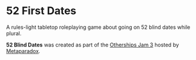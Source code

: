 # 52 First Dates

A rules-light tabletop roleplaying game about going on 52 blind dates while plural.

**52 Blind Dates** was created as part of the [Otherships Jam 3](https://itch.io/jam/otherships-jam-3)
hosted by [Metaparadox](https://metaparadox.itch.io/).

